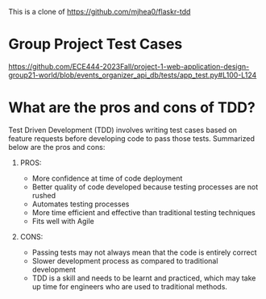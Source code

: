 This is a clone of https://github.com/mjhea0/flaskr-tdd </br>

# Group Project Test Cases </br>
https://github.com/ECE444-2023Fall/project-1-web-application-design-group21-world/blob/events_organizer_api_db/tests/app_test.py#L100-L124

# What are the pros and cons of TDD? </br>
Test Driven Development (TDD) involves writing test cases based on feature requests before developing code to pass those tests. Summarized below are the pros and cons:
  1) PROS:
     * More confidence at time of code deployment 
     * Better quality of code developed because testing processes are not rushed
     * Automates testing processes
     * More time efficient and effective than traditional testing techniques
     * Fits well with Agile
       
  2) CONS:
     * Passing tests may not always mean that the code is entirely correct
     * Slower development process as compared to traditional development
     * TDD is a skill and needs to be learnt and practiced, which may take up time for engineers who are used to traditional methods. 
